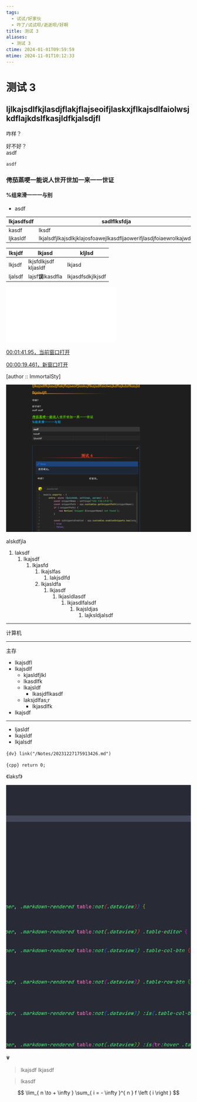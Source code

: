 ```yaml
---
tags:
  - 试试/好家伙
  - 咋了/试试呗/逝逝呗/好啊
title: 测试 3
aliases:
  - 测试 3
ctime: 2024-01-01T09:59:59
mtime: 2024-11-01T10:12:33
---
```


# 测试 3

## ljlkajsdlfkjlasdjflakjflajseoifjlaskxjflkajsdlfaiolwsjkdflajkdslfkasjldfkjalsdjfl

咋样？

好不好？  
asdf

	asdf

### 俜茄蒸哽一能说人世开世加一来一一世证

#### %组来滑一一一与别

- asdf

| lkjasdfsdf | sadlflksfdja                                                        | klsjdf                     |
| ---------- | ------------------------------------------------------------------- | -------------------------- |
| kasdf      | lksdf                                                               |                            |
| ljkasldf   | lkjalsdfjlkajsdlkjklajosfoawejlkasdfljaowerifjlasdjfoiaewrolkajwdlf | alkjalsdfjlaskdjfllksdjfsa |

| lksjdf  | lkjasd                       | kljlsd            |
| ------- | ---------------------------- | ----------------- |
| lkjsdf  | lkjsfdlkjsdf<br>kljasldf<br> | lkjasd            |
| ljalsdf | lajsf**误**lkasdfla           | lkjasdfsdkjlkjsdf |

![测试 4](./20240111222346303.md)

[00:01:41.95，当前窗口打开](obsidian://advanced-uri?eval=const%20%7Bexec%7D%20%3D%20require%28%27child_process%27%29%3B%0Aexec%28%60%22C%3A%2FProgram%20Files%2FDAUM%2FPotPlayer%2FPotPlayerMini64.exe%22%20%22C%3A%2FFiles%2FLong%2F%E7%BE%8E%E5%8C%96%2F%E8%A7%86%E9%A2%91%E5%A3%81%E7%BA%B8%2F%E4%BA%8C%E6%AC%A1%E5%85%83%2FLing_Meng.mp4%22%20%2Fcurrent%20%2Fseek%3D00%3A01%3A41.95%60%2C%20async%20%28error%2C%20stdout%2C%20stderr%29%20%3D%3E%20%7B%7D%29)

[00:00:19.461，新窗口打开](obsidian://advanced-uri?eval=const%20%7Bexec%7D%20%3D%20require%28%27child_process%27%29%3B%0Aexec%28%60%22C%3A%2FProgram%20Files%2FDAUM%2FPotPlayer%2FPotPlayerMini64.exe%22%20%22C%3A%2FFiles%2FLong%2F%E7%BE%8E%E5%8C%96%2F%E8%A7%86%E9%A2%91%E5%A3%81%E7%BA%B8%2F%E4%BA%8C%E6%AC%A1%E5%85%83%2FCold_Sword.mp4%22%20%2Fseek%3D00%3A00%3A19.461%60%2C%20async%20%28error%2C%20stdout%2C%20stderr%29%20%3D%3E%20%7B%7D%29)

[author :: ImmortalSty]

![](../Images/20240101095959935-20240121125920863-Pasted%20image%2020240121125920.png)

alskdfjla

1. laksdf
	1. lkajsdf
		1. lkjasfd
			1. lkajslfas
				1. lakjsdlfd
			2. lkjasldfa
				1. lkjasdf
					1. lkjasldlasdf
						1. lkjasdlfalsdf
							1. lkajsldjas
								1. lajksldjalsdf

---

计算机

---

主存

- lkajsdfl
- lkajsdlf
	- kjasldfjlkl
	- lkasdlfk
	- lkajsldf
		- lkasjdflkasdf
	- laksjdlfas;r
		- lkjasdlfk
- lkajsdf

---

- ljasldf
- lkajsldf
- lkjalsdf

`{dv} link("/Notes/20231227175913426.md")`

`{cpp} return 0;`

《laksf》

![20240101095959935-20240401134026205-Pasted image 20240223185647](../Images/20240101095959935-20240717160538292-Pasted%20image%2020240223185647.png)

💗

> lkajsdf
> lkjasdf

> lkasdf

$$
\lim_{ n \to + \infty } \sum_{ i = - \infty }^{ n } f \left ( i \right )
$$
